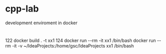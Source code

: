 # cpp-lab
development enviroment in docker
#
  122  docker build . -t xx1
  124  docker run --rm -it xx1 /bin/bash
 docker run --rm -it -v ~/IdeaProjects:/home/gsc/IdeaProjects  xx1 /bin/bash


